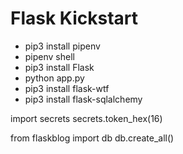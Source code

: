 # Flask Kickstart

* pip3 install pipenv
* pipenv shell
* pip3 install Flask
* python app.py
* pip3 install flask-wtf
* pip3 install flask-sqlalchemy

import secrets
secrets.token_hex(16)

from flaskblog import db
db.create_all()
